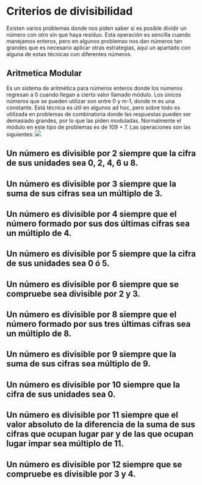 # Criterios de divisibilidad
Existen varios problemas donde nos piden saber si es posible dividir un número con otro sin que haya residuo. Esta operación es sencilla cuando manejamos enteros, pero en algunos problemas nos dan números tan grandes que es necesario aplicar otras estrategias, aquí un apartado con alguna de estas técnicas con diferentes números.

## Aritmetica Modular
Es un sistema de aritmética para números enteros donde los números regresan a 0 cuando llegan a cierto valor llamado módulo. Los únicos números que se pueden utilizar son entre 0 y m-1, donde m es una constante.
Está técnica es útil en algunos ad hoc, pero sobre todo es utilizada en problemas de combinatoria donde las respuestas pueden ser demasiado grandes, por lo que las piden moduladas. Normalmente el módulo en este tipo de problemas es de 109 + 7.
Las operaciones son las siguientes:
![](https://github.com/Dusk1706/Estructuras-de-datos-y-Algoritmos/blob/main/Imagenes/AritmeticaModular.jpg)

## Un número es divisible por 2 siempre que la cifra de sus unidades sea 0, 2, 4, 6 u 8.
## Un número es divisible por 3 siempre que la suma de sus cifras sea un múltiplo de 3.
## Un número es divisible por 4 siempre que el número formado por sus dos últimas cifras sea un múltiplo de 4.
## Un número es divisible por 5 siempre que la cifra de sus unidades sea 0 ó 5.
## Un número es divisible por 6 siempre que se compruebe sea divisible por 2 y 3.
## Un número es divisible por 8 siempre que el número formado por sus tres últimas cifras sea un múltiplo de 8.
## Un número es divisible por 9 siempre que la suma de sus cifras sea múltiplo de 9.
## Un número es divisible por 10 siempre que la cifra de sus unidades sea 0.
## Un número es divisible por 11 siempre que el valor absoluto de la diferencia de la suma de sus cifras que ocupan lugar par y de las que ocupan lugar impar sea múltiplo de 11.
## Un número es divisible por 12 siempre que se compruebe es divisible por 3 y 4.
